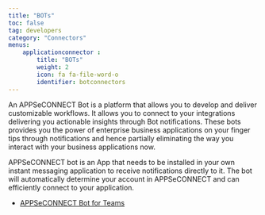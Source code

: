 ```yaml
---
title: "BOTs"
toc: false
tag: developers
category: "Connectors"
menus: 
    applicationconnector :
        title: "BOTs"
        weight: 2
        icon: fa fa-file-word-o
        identifier: botconnectors
---
```


An APPSeCONNECT Bot is a platform that allows you to develop and deliver customizable workflows. It allows you to connect 
to your integrations delivering you actionable insights through Bot notifications. These bots provides you the power
of enterprise business applications on your finger tips through notifications and hence partially eliminating 
the way you interact with your business applications now. 

APPSeCONNECT bot is an App that needs to be installed in your own instant messaging application to receive 
notifications directly to it. The bot will automatically determine your account in APPSeCONNECT and can efficiently 
connect to your application. 

- [APPSeCONNECT Bot for Teams](/connectors/configuring-teams-bot/)